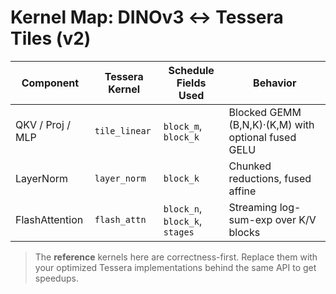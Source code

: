 <!-- MERGE_START:DINOv3_Tessera_Kernels -->
# Kernel Map: DINOv3 ↔ Tessera Tiles (v2)

| Component | Tessera Kernel | Schedule Fields Used | Behavior |
|---|---|---|---|
| QKV / Proj / MLP | `tile_linear` | `block_m`, `block_k` | Blocked GEMM (B,N,K)·(K,M) with optional fused GELU |
| LayerNorm | `layer_norm` | `block_k` | Chunked reductions, fused affine |
| FlashAttention | `flash_attn` | `block_n`, `block_k`, `stages` | Streaming log-sum-exp over K/V blocks |

> The **reference** kernels here are correctness-first. Replace them with your
> optimized Tessera implementations behind the same API to get speedups.
<!-- MERGE_END:DINOv3_Tessera_Kernels -->
